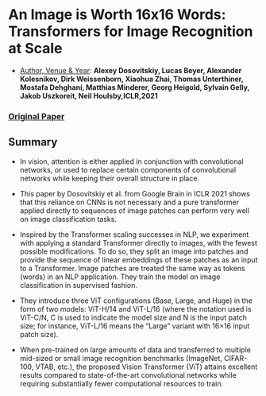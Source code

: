 #  An Image is Worth 16x16 Words: Transformers for Image Recognition at Scale

- <ins>Author, Venue & Year</ins>: **Alexey Dosovitskiy, Lucas Beyer, Alexander Kolesnikov, Dirk Weissenborn, Xiaohua Zhai, Thomas Unterthiner, Mostafa Dehghani, Matthias Minderer, Georg Heigold, Sylvain Gelly, Jakob Uszkoreit, Neil Houlsby,ICLR,2021**

### [Original Paper](https://arxiv.org/abs/2010.11929) 

## Summary

- In vision, attention is either applied in conjunction with convolutional networks, or used to replace certain components of convolutional networks while keeping their overall structure in place.

- This paper by Dosovitskiy et al. from Google Brain in ICLR 2021 shows that this reliance on CNNs is not necessary and a pure transformer applied directly to sequences of image patches can perform very well on image classification tasks.

- Inspired by the Transformer scaling successes in NLP, we experiment with applying a standard Transformer directly to images, with the fewest possible modifications. To do so, they split an image into patches and provide the sequence of linear embeddings of these patches as an input to a Transformer. Image patches are treated the same way as tokens (words) in an NLP application. They train the model on image classification in supervised fashion.

- They introduce three ViT configurations (Base, Large, and Huge) in the form of two models: ViT-H/14 and ViT-L/16 (where the notation used is ViT-C/N, C is used to indicate the model size and N is the input patch size; for instance, ViT-L/16 means the “Large” variant with 16×16 input patch size).

- When pre-trained on large amounts of data and transferred to multiple mid-sized or small image recognition benchmarks (ImageNet, CIFAR-100, VTAB, etc.), the proposed Vision Transformer (ViT) attains excellent results compared to state-of-the-art convolutional networks while requiring substantially fewer computational resources to train.
